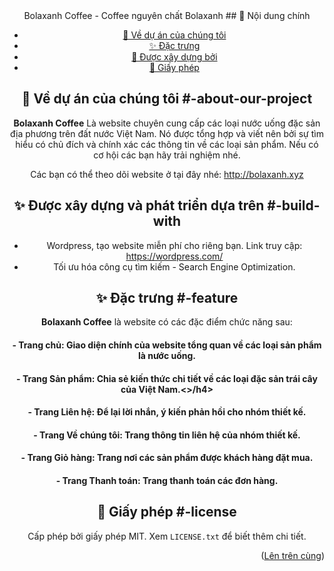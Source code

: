 <div align="center">Bolaxanh Coffee - Coffee nguyên chất Bolaxanh
<a name="top"></a>
## 📜 Nội dung chính

- [🎉 Về dự án của chúng tôi](#-about-our-project)
- [✨ Đặc trưng](#-feature)
- [🔨 Được xây dựng bởi](#-build-with)
- [📃 Giấy phép](#-license)

## 🎉 Về dự án của chúng tôi #-about-our-project

**Bolaxanh Coffee** Là website chuyên cung cấp các loại nước uống đặc sản địa phương trên đất nước Việt Nam. Nó được tổng hợp và viết nên bởi sự tìm hiểu có chủ đích và chính xác các thông tin về các loại sản phẩm. Nếu có cơ hội các bạn hãy trải nghiệm nhé. 

Các bạn có thể theo dõi website ở tại đây nhé: <a href="http://bolaxanh.xyz">http://bolaxanh.xyz</a>  

## ✨ Được xây dựng và phát triển dựa trên #-build-with

- Wordpress, tạo website miễn phí cho riêng bạn. Link truy cập: https://wordpress.com/
- Tối ưu hóa công cụ tìm kiếm - Search Engine Optimization. 

## ✨ Đặc trưng #-feature
**Bolaxanh Coffee** là website có các đặc điểm chức năng sau:

<h4>- Trang chủ: Giao diện chính của website tổng quan về các loại sản phẩm là nước uống.</h4>
<h4>- Trang Sản phẩm: Chia sẻ kiến thức chi tiết về các loại đặc sản trái cây của Việt Nam.<>/h4>
<h4>- Trang Liên hệ: Để lại lời nhắn, ý kiến phản hồi cho nhóm thiết kế.</h4>
<h4>- Trang Về chúng tôi: Trang thông tin liên hệ của nhóm thiết kế.</h4>
<h4>- Trang Giỏ hàng: Trang nơi các sản phẩm được khách hàng đặt mua.</h4>
<h4>- Trang Thanh toán: Trang thanh toán các đơn hàng.</h4>

## 📃 Giấy phép #-license

Cấp phép bởi giấy phép MIT. Xem `LICENSE.txt` để biết thêm chi tiết.

<p align="right">(<a href="#top">Lên trên cùng</a>)</p>
